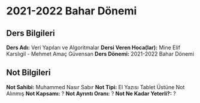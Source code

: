 # 2021-2022 Bahar Dönemi

## Ders Bilgileri
**Ders Adı:** Veri Yapıları ve Algoritmalar
**Dersi Veren Hoca(lar):** Mine Elif Karslıgil - Mehmet Amaç Güvensan
**Ders Dönemi:** 2021-2022 Bahar Dönemi 

## Not Bilgileri
**Not Sahibi:** Muhammed Nasır Sabır
**Not Tipi:** El Yazısı Tablet Üstüne Not Alınmış
**Not Kapsamı:** ?
**Not Ayrıntı Oranı:** ?
**Not Ne Kadar Yeterli?:** ?